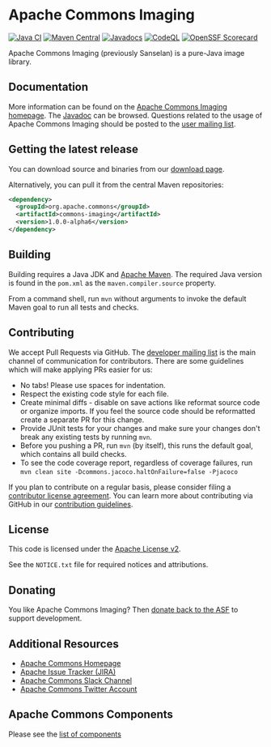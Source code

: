 <!---
 Licensed to the Apache Software Foundation (ASF) under one or more
 contributor license agreements.  See the NOTICE file distributed with
 this work for additional information regarding copyright ownership.
 The ASF licenses this file to You under the Apache License, Version 2.0
 (the "License"); you may not use this file except in compliance with
 the License.  You may obtain a copy of the License at

      https://www.apache.org/licenses/LICENSE-2.0

 Unless required by applicable law or agreed to in writing, software
 distributed under the License is distributed on an "AS IS" BASIS,
 WITHOUT WARRANTIES OR CONDITIONS OF ANY KIND, either express or implied.
 See the License for the specific language governing permissions and
 limitations under the License.
-->
<!---
 +======================================================================+
 |****                                                              ****|
 |****      THIS FILE IS GENERATED BY THE COMMONS BUILD PLUGIN      ****|
 |****                    DO NOT EDIT DIRECTLY                      ****|
 |****                                                              ****|
 +======================================================================+
 | TEMPLATE FILE: readme-md-template.md                                 |
 | commons-build-plugin/trunk/src/main/resources/commons-xdoc-templates |
 +======================================================================+
 |                                                                      |
 | 1) Re-generate using: mvn commons-build:readme-md                    |
 |                                                                      |
 | 2) Set the following properties in the component's pom:              |
 |    - commons.componentid (required, alphabetic, lower case)          |
 |    - commons.release.version (required)                              |
 |                                                                      |
 | 3) Example Properties                                                |
 |                                                                      |
 |  <properties>                                                        |
 |    <commons.componentid>math</commons.componentid>                   |
 |    <commons.release.version>1.2</commons.release.version>            |
 |  </properties>                                                       |
 |                                                                      |
 +======================================================================+
--->
Apache Commons Imaging
===================

[![Java CI](https://github.com/apache/commons-imaging/actions/workflows/maven.yml/badge.svg)](https://github.com/apache/commons-imaging/actions/workflows/maven.yml)
[![Maven Central](https://img.shields.io/maven-central/v/org.apache.commons/commons-imaging?label=Maven%20Central)](https://search.maven.org/artifact/org.apache.commons/commons-imaging)
[![Javadocs](https://javadoc.io/badge/org.apache.commons/commons-imaging/1.0.0-alpha6.svg)](https://javadoc.io/doc/org.apache.commons/commons-imaging/1.0.0-alpha6)
[![CodeQL](https://github.com/apache/commons-imaging/actions/workflows/codeql-analysis.yml/badge.svg)](https://github.com/apache/commons-imaging/actions/workflows/codeql-analysis.yml)
[![OpenSSF Scorecard](https://api.securityscorecards.dev/projects/github.com/apache/commons-imaging/badge)](https://api.securityscorecards.dev/projects/github.com/apache/commons-imaging)

Apache Commons Imaging (previously Sanselan) is a pure-Java image library.

Documentation
-------------

More information can be found on the [Apache Commons Imaging homepage](https://commons.apache.org/proper/commons-imaging).
The [Javadoc](https://commons.apache.org/proper/commons-imaging/apidocs) can be browsed.
Questions related to the usage of Apache Commons Imaging should be posted to the [user mailing list](https://commons.apache.org/mail-lists.html).

Getting the latest release
--------------------------
You can download source and binaries from our [download page](https://commons.apache.org/proper/commons-imaging/download_imaging.cgi).

Alternatively, you can pull it from the central Maven repositories:

```xml
<dependency>
  <groupId>org.apache.commons</groupId>
  <artifactId>commons-imaging</artifactId>
  <version>1.0.0-alpha6</version>
</dependency>
```

Building
--------

Building requires a Java JDK and [Apache Maven](https://maven.apache.org/).
The required Java version is found in the `pom.xml` as the `maven.compiler.source` property.

From a command shell, run `mvn` without arguments to invoke the default Maven goal to run all tests and checks.

Contributing
------------

We accept Pull Requests via GitHub. The [developer mailing list](https://commons.apache.org/mail-lists.html) is the main channel of communication for contributors.
There are some guidelines which will make applying PRs easier for us:
+ No tabs! Please use spaces for indentation.
+ Respect the existing code style for each file.
+ Create minimal diffs - disable on save actions like reformat source code or organize imports. If you feel the source code should be reformatted create a separate PR for this change.
+ Provide JUnit tests for your changes and make sure your changes don't break any existing tests by running `mvn`.
+ Before you pushing a PR, run `mvn` (by itself), this runs the default goal, which contains all build checks.
+ To see the code coverage report, regardless of coverage failures, run `mvn clean site -Dcommons.jacoco.haltOnFailure=false -Pjacoco`

If you plan to contribute on a regular basis, please consider filing a [contributor license agreement](https://www.apache.org/licenses/#clas).
You can learn more about contributing via GitHub in our [contribution guidelines](CONTRIBUTING.md).

License
-------
This code is licensed under the [Apache License v2](https://www.apache.org/licenses/LICENSE-2.0).

See the `NOTICE.txt` file for required notices and attributions.

Donating
--------
You like Apache Commons Imaging? Then [donate back to the ASF](https://www.apache.org/foundation/contributing.html) to support development.

Additional Resources
--------------------

+ [Apache Commons Homepage](https://commons.apache.org/)
+ [Apache Issue Tracker (JIRA)](https://issues.apache.org/jira/browse/IMAGING)
+ [Apache Commons Slack Channel](https://the-asf.slack.com/archives/C60NVB8AD)
+ [Apache Commons Twitter Account](https://twitter.com/ApacheCommons)

Apache Commons Components
-------------------------

Please see the [list of components](https://commons.apache.org/components.html)
